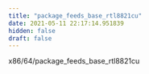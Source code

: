 ```yaml
---
title: "package_feeds_base_rtl8821cu"
date: 2021-05-11 22:17:14.951839
hidden: false
draft: false
---
```


x86/64/package_feeds_base_rtl8821cu

